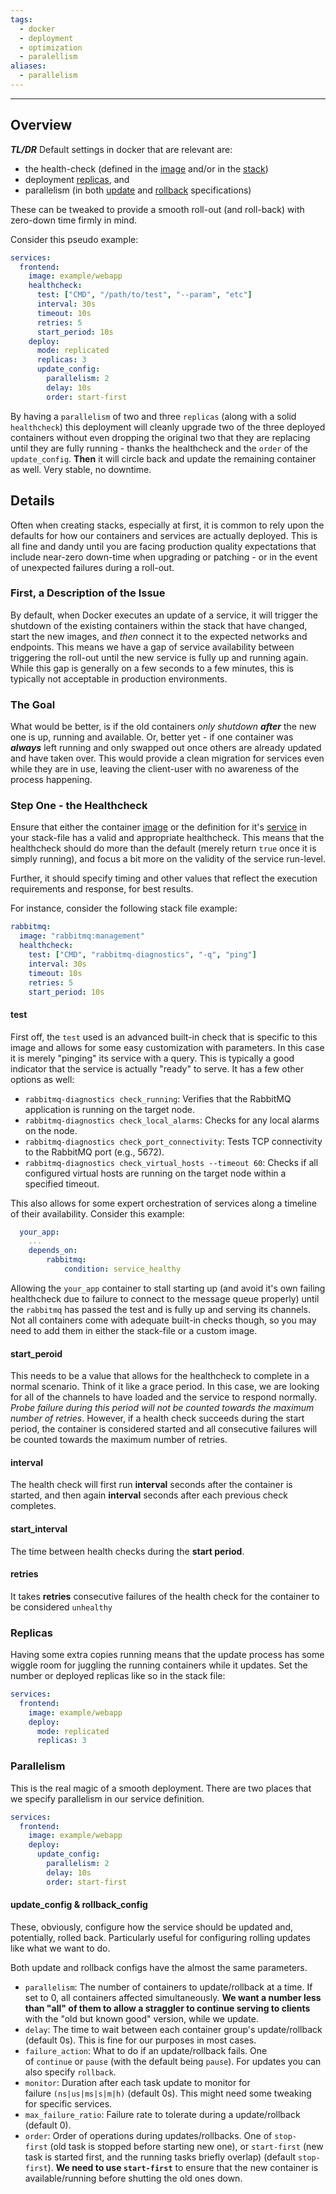 ```yaml
---
tags:
  - docker
  - deployment
  - optimization
  - paralellism
aliases:
  - parallelism
---
```

---
## Overview
***TL/DR***
Default settings in docker that are relevant are:
- the health-check (defined in the [image](https://docs.docker.com/reference/dockerfile/#healthcheck) and/or in the [stack](https://docs.docker.com/reference/compose-file/services/#healthcheck))
- deployment [replicas](https://docs.docker.com/reference/compose-file/deploy/#replicas), and 
- parallelism (in both [update](https://docs.docker.com/reference/compose-file/deploy/#update_config) and [rollback](https://docs.docker.com/reference/compose-file/deploy/#rollback_config) specifications) 

These can be tweaked to provide a smooth roll-out (and roll-back) with zero-down time firmly in mind.

Consider this pseudo example:
```yml
services:
  frontend:
    image: example/webapp
    healthcheck:
      test: ["CMD", "/path/to/test", "--param", "etc"]
      interval: 30s
      timeout: 10s
      retries: 5
      start_period: 10s
    deploy:
      mode: replicated
      replicas: 3
      update_config:
        parallelism: 2
        delay: 10s
        order: start-first
```
By having a `parallelism` of two and three `replicas` (along with a solid `healthcheck`) this deployment will cleanly upgrade two of the three deployed containers without even dropping the original two that they are replacing until they are fully running - thanks the healthcheck and the `order` of the `update_config`. **Then** it will circle back and update the remaining container as well.  Very stable, no downtime.
## Details
Often when creating stacks, especially at first, it is common to rely upon the defaults for how our containers and services are actually deployed.  This is all fine and dandy until you are facing production quality expectations that include near-zero down-time when upgrading or patching - or in the event of unexpected failures during a roll-out. 
### First, a Description of the Issue
By default, when Docker executes an update of a service, it will trigger the shutdown of the existing containers within the stack that have changed, start the new images, and *then* connect it to the expected networks and endpoints.  This means we have a gap of service availability between triggering the roll-out until the new service is fully up and running again.
While this gap is generally on a few seconds to a few minutes, this is typically not acceptable in production environments.
### The Goal
What would be better, is if the old containers *only shutdown **after*** the new one is up, running and available. Or, better yet - if one container was ***always*** left running and only swapped out once others are already updated and have taken over.  This would provide a clean migration for services even while they are in use, leaving the client-user with no awareness of the process happening.
### Step One - the Healthcheck
Ensure that either the container [image](https://docs.docker.com/reference/dockerfile/#healthcheck) or the definition for it's [service](https://docs.docker.com/reference/compose-file/services/#healthcheck) in your stack-file has a valid and appropriate healthcheck. This means that the healthcheck should do more than the default (merely return `true` once it is simply running), and focus a bit more on the validity of the service run-level.

Further, it should specify timing and other values that reflect the execution requirements and response, for best results.

For instance, consider the following stack file example:
```YAML
rabbitmq:
  image: "rabbitmq:management"
  healthcheck:
    test: ["CMD", "rabbitmq-diagnostics", "-q", "ping"]
    interval: 30s
    timeout: 10s
    retries: 5
    start_period: 10s
```
#### test
First off, the `test` used is an advanced built-in check that is specific to this image and allows for some easy customization with parameters.  In this case it is merely "pinging" its service with a query. This is typically a good indicator that the service is actually "ready" to serve.  It has a few other options as well:
- `rabbitmq-diagnostics check_running`: Verifies that the RabbitMQ application is running on the target node.
- `rabbitmq-diagnostics check_local_alarms`: Checks for any local alarms on the node.
- `rabbitmq-diagnostics check_port_connectivity`: Tests TCP connectivity to the RabbitMQ port (e.g., 5672).
- `rabbitmq-diagnostics check_virtual_hosts --timeout 60`: Checks if all configured virtual hosts are running on the target node within a specified timeout.

This also allows for some expert orchestration of services along a timeline of their availability.  Consider this example:
```YAML
  your_app:
    ...
    depends_on:
        rabbitmq:
            condition: service_healthy
```
Allowing the `your_app` container to stall starting up (and avoid it's own failing healthcheck due to failure to connect to the message queue properly) until the `rabbitmq` has passed the test and is fully up and serving its channels.
Not all containers come with adequate built-in checks though, so you may need to add them in either the stack-file or a custom image.
#### start_peroid
This needs to be a value that allows for the healthcheck to complete in a normal scenario. Think of it like a grace period. In this case, we are looking for all of the channels to have loaded and the service to respond normally. *Probe failure during this period will not be counted towards the maximum number of retries*. However, if a health check succeeds during the start period, the container is considered started and all consecutive failures will be counted towards the maximum number of retries.
#### interval
The health check will first run **interval** seconds after the container is started, and then again **interval** seconds after each previous check completes.
#### start_interval
The time between health checks during the **start period**.
#### retries
It takes **retries** consecutive failures of the health check for the container to be considered `unhealthy`
### Replicas
Having some extra copies running means that the update process has some wiggle room for juggling the running containers while it updates. Set the number or deployed replicas like so in the stack file:
```yml
services:
  frontend:
    image: example/webapp
    deploy:
      mode: replicated
      replicas: 3
```
### Parallelism
This is the real magic of a smooth deployment. There are two places that we specify parallelism in our service definition.
```YAML
services:
  frontend:
    image: example/webapp
    deploy:
      update_config:
        parallelism: 2
        delay: 10s
        order: start-first
```
#### update_config & rollback_config
These, obviously, configure how the service should be updated and, potentially, rolled back. Particularly useful for configuring rolling updates like what we want to do.

Both update and rollback configs have the almost the same parameters.
- `parallelism`: The number of containers to update/rollback at a time. If set to 0, all containers affected simultaneously. **We want a number less than "all" of them to allow a straggler to continue serving to clients** with the "old but known good" version, while we update.
- `delay`: The time to wait between each container group's update/rollback (default 0s). This is fine for our purposes in most cases.
- `failure_action`: What to do if an update/rollback fails. One of `continue` or `pause` (with the default being `pause`). For updates you can also specify `rollback`.
- `monitor`: Duration after each task update to monitor for failure `(ns|us|ms|s|m|h)` (default 0s). This might need some tweaking for specific services.
- `max_failure_ratio`: Failure rate to tolerate during a update/rollback (default 0).
- `order`: Order of operations during updates/rollbacks. One of `stop-first` (old task is stopped before starting new one), or `start-first` (new task is started first, and the running tasks briefly overlap) (default `stop-first`). **We need to use `start-first`** to ensure that the new container is available/running before shutting the old ones down.